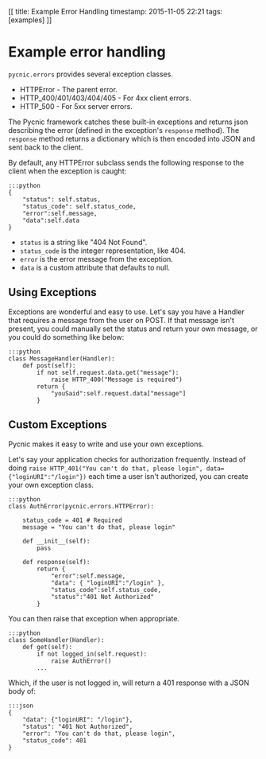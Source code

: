 [[
title: Example Error Handling
timestamp: 2015-11-05 22:21
tags: [examples]
]]

# Example error handling

`pycnic.errors` provides several exception classes. 

* HTTPError - The parent error.
* HTTP_400/401/403/404/405 - For 4xx client errors.
* HTTP_500 - For 5xx server errors.

The Pycnic framework catches these built-in exceptions and returns json describing the error (defined in the exception's `response` method). 
The `response` method returns a dictionary which is then encoded into JSON and sent back to the client.

By default, any HTTPError subclass sends the following response to the client when the exception is caught:

    :::python
    {
        "status": self.status,
        "status_code": self.status_code,
        "error":self.message,
        "data":self.data
    }

* `status` is a string like "404 Not Found".
* `status_code` is the integer representation, like 404.
* `error` is the error message from the exception.
* `data` is a custom attribute that defaults to null.

## Using Exceptions

Exceptions are wonderful and easy to use.
Let's say you have a Handler that requires a message from the user on POST. 
If that message isn't present, you could manually set the status and 
return your own message, or you could do something like below: 

    :::python
    class MessageHandler(Handler):
        def post(self):
            if not self.request.data.get("message"):
                raise HTTP_400("Message is required")
            return { 
                "youSaid":self.request.data["message"]
            }

## Custom Exceptions

Pycnic makes it easy to write and use your own exceptions.
 
Let's say your application checks for authorization frequently. 
Instead of doing `raise HTTP_401("You can't do that, please login", data={"loginURI":"/login"})` each 
time a user isn't authorized, you can create your own exception class.

    :::python
    class AuthError(pycnic.errors.HTTPError):

        status_code = 401 # Required
        message = "You can't do that, please login"

        def __init__(self):
            pass

        def response(self):
            return { 
                "error":self.message,
                "data": { "loginURI":"/login" },
                "status_code":self.status_code,
                "status":"401 Not Authorized"
            }

You can then raise that exception when appropriate.

    :::python
    class SomeHandler(Handler):
        def get(self):
            if not logged_in(self.request):
                raise AuthError()
            ...


Which, if the user is not logged in, will return a 401 response with a JSON body of: 

    :::json
    {
        "data": {"loginURI": "/login"}, 
        "status": "401 Not Authorized", 
        "error": "You can't do that, please login", 
        "status_code": 401
    }
